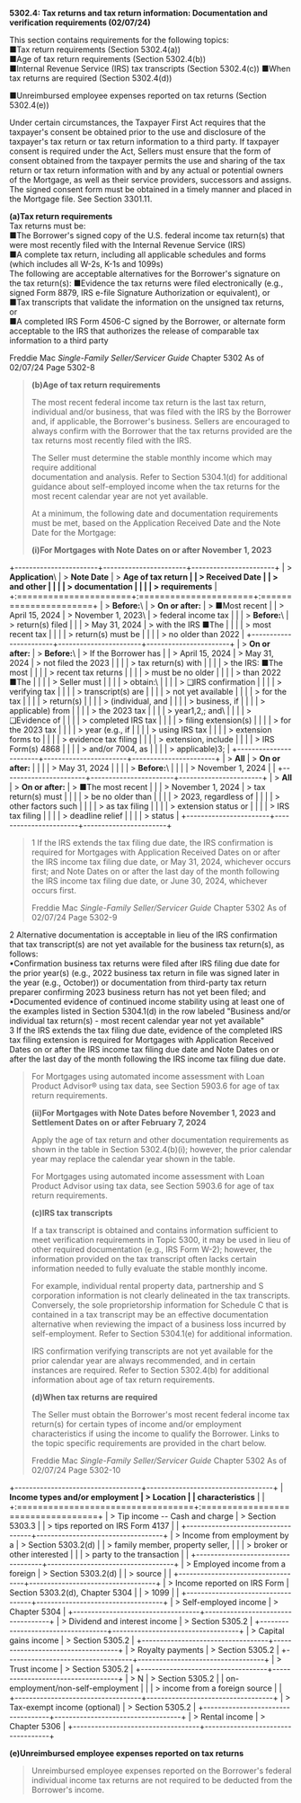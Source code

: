 **5302.4: Tax returns and tax return information: Documentation and
verification requirements (02/07/24)**

This section contains requirements for the following topics:\
■Tax return requirements (Section 5302.4(a))\
■Age of tax return requirements (Section 5302.4(b))\
■Internal Revenue Service (IRS) tax transcripts (Section 5302.4(c))
■When tax returns are required (Section 5302.4(d))

■Unreimbursed employee expenses reported on tax returns (Section
5302.4(e))

Under certain circumstances, the Taxpayer First Act requires that the
taxpayer's consent be obtained prior to the use and disclosure of the
taxpayer's tax return or tax return information to a third party. If
taxpayer consent is required under the Act, Sellers must ensure that the
form of consent obtained from the taxpayer permits the use and sharing
of the tax return or tax return information with and by any actual or
potential owners of the Mortgage, as well as their service providers,
successors and assigns. The signed consent form must be obtained in a
timely manner and placed in the Mortgage file. See Section 3301.11.

**(a)Tax return requirements**\
Tax returns must be:\
■The Borrower's signed copy of the U.S. federal income tax return(s)
that were most recently filed with the Internal Revenue Service (IRS)\
■A complete tax return, including all applicable schedules and forms
(which includes all W-2s, K-1s and 1099s)\
The following are acceptable alternatives for the Borrower's signature
on the tax return(s): ■Evidence the tax returns were filed
electronically (e.g., signed Form 8879, IRS e-file Signature
Authorization or equivalent), or\
■Tax transcripts that validate the information on the unsigned tax
returns, or\
■A completed IRS Form 4506-C signed by the Borrower, or alternate form
acceptable to the IRS that authorizes the release of comparable tax
information to a third party

Freddie Mac *Single-Family Seller/Servicer Guide* Chapter 5302 As of
02/07/24 Page 5302-8

> **(b)Age of tax return requirements**
>
> The most recent federal income tax return is the last tax return,
> individual and/or business, that was filed with the IRS by the
> Borrower and, if applicable, the Borrower's business. Sellers are
> encouraged to always confirm with the Borrower that the tax returns
> provided are the tax returns most recently filed with the IRS.
>
> The Seller must determine the stable monthly income which may require
> additional\
> documentation and analysis. Refer to Section 5304.1(d) for additional
> guidance about self-employed income when the tax returns for the most
> recent calendar year are not yet available.
>
> At a minimum, the following date and documentation requirements must
> be met, based on the Application Received Date and the Note Date for
> the Mortgage:
>
> **(i)For Mortgages with Note Dates on or after November 1, 2023**

+-----------------------+-----------------------+-----------------------+
| > **Application**\    | > **Note Date**       | > **Age of tax return |
| > **Received Date**   |                       | > and other           |
|                       |                       | > documentation       |
|                       |                       | > requirements**      |
+:======================+:======================+:======================+
| > **Before:**\        | > **On or after:**    | > ■Most recent        |
| > April 15, 2024      | > November 1, 2023\   | > federal income tax  |
|                       | > **Before:**\        | > return(s) filed     |
|                       | > May 31, 2024        | > with the IRS ■The   |
|                       |                       | > most recent tax     |
|                       |                       | > return(s) must be   |
|                       |                       | > no older than 2022  |
+-----------------------+-----------------------+-----------------------+
| > **On or after:**    | > **Before:**\        | > If the Borrower has |
| > April 15, 2024      | > May 31, 2024        | > not filed the 2023  |
|                       |                       | > tax return(s) with  |
|                       |                       | > the IRS: ■The most  |
|                       |                       | > recent tax returns  |
|                       |                       | > must be no older    |
|                       |                       | > than 2022 ■The      |
|                       |                       | > Seller must         |
|                       |                       | > obtain:\            |
|                       |                       | > ❑IRS confirmation   |
|                       |                       | > verifying tax       |
|                       |                       | > transcript(s) are   |
|                       |                       | > not yet available   |
|                       |                       | > for the tax         |
|                       |                       | > return(s)           |
|                       |                       | > (individual, and    |
|                       |                       | > business, if        |
|                       |                       | > applicable) from    |
|                       |                       | > the 2023 tax        |
|                       |                       | > year1,2,; and\      |
|                       |                       | > ❑Evidence of        |
|                       |                       | > completed IRS tax   |
|                       |                       | > filing extension(s) |
|                       |                       | > for the 2023 tax    |
|                       |                       | > year (e.g., if      |
|                       |                       | > using IRS tax       |
|                       |                       | > extension forms to  |
|                       |                       | > evidence tax filing |
|                       |                       | > extension, include  |
|                       |                       | > IRS Form(s) 4868    |
|                       |                       | > and/or 7004, as     |
|                       |                       | > applicable)3;       |
+-----------------------+-----------------------+-----------------------+
| > **All**             | > **On or after:**    |                       |
|                       | > May 31, 2024        |                       |
|                       | > **Before:**\        |                       |
|                       | > November 1, 2024    |                       |
+-----------------------+-----------------------+-----------------------+
| > **All**             | > **On or after:**    | > ■The most recent    |
|                       | > November 1, 2024    | > tax return(s) must  |
|                       |                       | > be no older than    |
|                       |                       | > 2023, regardless of |
|                       |                       | > other factors such  |
|                       |                       | > as tax filing       |
|                       |                       | > extension status or |
|                       |                       | > IRS tax filing      |
|                       |                       | > deadline relief     |
|                       |                       | > status              |
+-----------------------+-----------------------+-----------------------+

> 1 If the IRS extends the tax filing due date, the IRS confirmation is
> required for Mortgages with Application Received Dates on or after the
> IRS income tax filing due date, or May 31, 2024, whichever occurs
> first; and Note Dates on or after the last day of the month following
> the IRS income tax filing due date, or June 30, 2024, whichever occurs
> first.
>
> Freddie Mac *Single-Family Seller/Servicer Guide* Chapter 5302 As of
> 02/07/24 Page 5302-9

2 Alternative documentation is acceptable in lieu of the IRS
confirmation that tax transcript(s) are not yet available for the
business tax return(s), as follows:\
▪Confirmation business tax returns were filed after IRS filing due date
for the prior year(s) (e.g., 2022 business tax return in file was signed
later in the year (e.g., October)) or documentation from third-party tax
return preparer confirming 2023 business return has not yet been filed;
and\
▪Documented evidence of continued income stability using at least one of
the examples listed in Section 5304.1(d) in the row labeled "Business
and/or individual tax return(s) - most recent calendar year not yet
available"\
3 If the IRS extends the tax filing due date, evidence of the completed
IRS tax filing extension is required for Mortgages with Application
Received Dates on or after the IRS income tax filing due date and Note
Dates on or after the last day of the month following the IRS income tax
filing due date.

> For Mortgages using automated income assessment with Loan Product
> Advisor® using tax data, see Section 5903.6 for age of tax return
> requirements.
>
> **(ii)For Mortgages with Note Dates before November 1, 2023 and
> Settlement Dates on** **or after February 7, 2024**
>
> Apply the age of tax return and other documentation requirements as
> shown in the table in Section 5302.4(b)(i); however, the prior
> calendar year may replace the calendar year shown in the table.
>
> For Mortgages using automated income assessment with Loan Product
> Advisor using tax data, see Section 5903.6 for age of tax return
> requirements.
>
> **(c)IRS tax transcripts**
>
> If a tax transcript is obtained and contains information sufficient to
> meet verification requirements in Topic 5300, it may be used in lieu
> of other required documentation (e.g., IRS Form W-2); however, the
> information provided on the tax transcript often lacks certain
> information needed to fully evaluate the stable monthly income.
>
> For example, individual rental property data, partnership and S
> corporation information is not clearly delineated in the tax
> transcripts. Conversely, the sole proprietorship information for
> Schedule C that is contained in a tax transcript may be an effective
> documentation alternative when reviewing the impact of a business loss
> incurred by self-employment. Refer to Section 5304.1(e) for additional
> information.
>
> IRS confirmation verifying transcripts are not yet available for the
> prior calendar year are always recommended, and in certain instances
> are required. Refer to Section 5302.4(b) for additional information
> about age of tax return requirements.
>
> **(d)When tax returns are required**
>
> The Seller must obtain the Borrower's most recent federal income tax
> return(s) for certain types of income and/or employment
> characteristics if using the income to qualify the Borrower. Links to
> the topic specific requirements are provided in the chart below.
>
> Freddie Mac *Single-Family Seller/Servicer Guide* Chapter 5302 As of
> 02/07/24 Page 5302-10

+-----------------------------------+-----------------------------------+
| **Income types and/or employment  | > **Location**                    |
| characteristics**                 |                                   |
+:==================================+:==================================+
| > Tip income -- Cash and charge   | > Section 5303.3                  |
| > tips reported on IRS Form 4137  |                                   |
+-----------------------------------+-----------------------------------+
| > Income from employment by a     | > Section 5303.2(d)               |
| > family member, property seller, |                                   |
| > broker or other interested      |                                   |
| > party to the transaction        |                                   |
+-----------------------------------+-----------------------------------+
| > Employed income from a foreign  | > Section 5303.2(d)               |
| > source                          |                                   |
+-----------------------------------+-----------------------------------+
| > Income reported on IRS Form     | Section 5303.2(d), Chapter 5304   |
| > 1099                            |                                   |
+-----------------------------------+-----------------------------------+
| > Self-employed income            | > Chapter 5304                    |
+-----------------------------------+-----------------------------------+
| > Dividend and interest income    | > Section 5305.2                  |
+-----------------------------------+-----------------------------------+
| > Capital gains income            | > Section 5305.2                  |
+-----------------------------------+-----------------------------------+
| > Royalty payments                | > Section 5305.2                  |
+-----------------------------------+-----------------------------------+
| > Trust income                    | > Section 5305.2                  |
+-----------------------------------+-----------------------------------+
| > N                               | > Section 5305.2                  |
| on-employment/non-self-employment |                                   |
| > income from a foreign source    |                                   |
+-----------------------------------+-----------------------------------+
| > Tax-exempt income (optional)    | > Section 5305.2                  |
+-----------------------------------+-----------------------------------+
| > Rental income                   | > Chapter 5306                    |
+-----------------------------------+-----------------------------------+

**(e)Unreimbursed employee expenses reported on tax returns**

> Unreimbursed employee expenses reported on the Borrower's federal
> individual income tax returns are not required to be deducted from the
> Borrower's income.